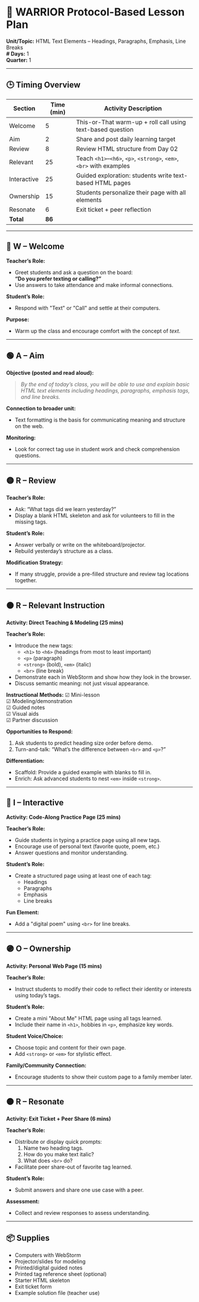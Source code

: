 # 🧠 WARRIOR Protocol-Based Lesson Plan

**Unit/Topic:** HTML Text Elements – Headings, Paragraphs, Emphasis, Line Breaks  
**# Days:** 1  
**Quarter:** 1  

---

## 🕒 Timing Overview

| Section     | Time (min) | Activity Description                                           |
|-------------|------------|----------------------------------------------------------------|
| Welcome     | 5          | This-or-That warm-up + roll call using text-based question     |
| Aim         | 2          | Share and post daily learning target                           |
| Review      | 8          | Review HTML structure from Day 02                              |
| Relevant    | 25         | Teach `<h1>`–`<h6>`, `<p>`, `<strong>`, `<em>`, `<br>` with examples |
| Interactive | 25         | Guided exploration: students write text-based HTML pages       |
| Ownership   | 15         | Students personalize their page with all elements              |
| Resonate    | 6          | Exit ticket + peer reflection                                  |
| **Total**   | **86**     |                                                                |

---

## 🔵 W – Welcome

**Teacher’s Role:**
- Greet students and ask a question on the board:  
  **“Do you prefer texting or calling?”**
- Use answers to take attendance and make informal connections.

**Student’s Role:**
- Respond with "Text" or "Call" and settle at their computers.

**Purpose:**
- Warm up the class and encourage comfort with the concept of *text*.

---

## 🟢 A – Aim

**Objective (posted and read aloud):**  
> *By the end of today’s class, you will be able to use and explain basic HTML text elements including headings, paragraphs, emphasis tags, and line breaks.*

**Connection to broader unit:**
- Text formatting is the basis for communicating meaning and structure on the web.

**Monitoring:**
- Look for correct tag use in student work and check comprehension questions.

---

## 🟡 R – Review

**Teacher’s Role:**
- Ask: “What tags did we learn yesterday?”
- Display a blank HTML skeleton and ask for volunteers to fill in the missing tags.

**Student’s Role:**
- Answer verbally or write on the whiteboard/projector.
- Rebuild yesterday’s structure as a class.

**Modification Strategy:**
- If many struggle, provide a pre-filled structure and review tag locations together.

---

## 🟠 R – Relevant Instruction

**Activity: Direct Teaching & Modeling (25 mins)**

**Teacher’s Role:**
- Introduce the new tags:
  - `<h1>` to `<h6>` (headings from most to least important)
  - `<p>` (paragraph)
  - `<strong>` (bold), `<em>` (italic)
  - `<br>` (line break)
- Demonstrate each in WebStorm and show how they look in the browser.
- Discuss semantic meaning: not just visual appearance.

**Instructional Methods:**
☑ Mini-lesson  
☑ Modeling/demonstration  
☑ Guided notes  
☑ Visual aids  
☑ Partner discussion

**Opportunities to Respond:**
1. Ask students to predict heading size order before demo.
2. Turn-and-talk: “What’s the difference between `<br>` and `<p>`?”

**Differentiation:**
- Scaffold: Provide a guided example with blanks to fill in.
- Enrich: Ask advanced students to nest `<em>` inside `<strong>`.

---

## 🔴 I – Interactive

**Activity: Code-Along Practice Page (25 mins)**

**Teacher’s Role:**
- Guide students in typing a practice page using all new tags.
- Encourage use of personal text (favorite quote, poem, etc.)
- Answer questions and monitor understanding.

**Student’s Role:**
- Create a structured page using at least one of each tag:
  - Headings
  - Paragraphs
  - Emphasis
  - Line breaks

**Fun Element:**
- Add a "digital poem" using `<br>` for line breaks.

---

## 🟣 O – Ownership

**Activity: Personal Web Page (15 mins)**

**Teacher’s Role:**
- Instruct students to modify their code to reflect their identity or interests using today’s tags.

**Student’s Role:**
- Create a mini "About Me" HTML page using all tags learned.
- Include their name in `<h1>`, hobbies in `<p>`, emphasize key words.

**Student Voice/Choice:**
- Choose topic and content for their own page.
- Add `<strong>` or `<em>` for stylistic effect.

**Family/Community Connection:**
- Encourage students to show their custom page to a family member later.

---

## 🟤 R – Resonate

**Activity: Exit Ticket + Peer Share (6 mins)**

**Teacher’s Role:**
- Distribute or display quick prompts:
  1. Name two heading tags.
  2. How do you make text italic?
  3. What does `<br>` do?
- Facilitate peer share-out of favorite tag learned.

**Student’s Role:**
- Submit answers and share one use case with a peer.

**Assessment:**
- Collect and review responses to assess understanding.

---

## 📦 Supplies

- Computers with WebStorm
- Projector/slides for modeling
- Printed/digital guided notes
- Printed tag reference sheet (optional)
- Starter HTML skeleton
- Exit ticket form
- Example solution file (teacher use)
